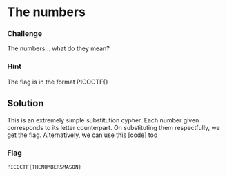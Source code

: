 # The numbers

### Challenge

The numbers... what do they mean?

### Hint

The flag is in the format PICOCTF{}

## Solution
This is an extremely simple substitution cypher. Each number given corresponds to its letter counterpart. On substituting them respectfully, we get the flag.
Alternatively, we can use this [code] too

### Flag
`PICOCTF{THENUMBERSMASON}`


